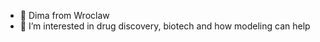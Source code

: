 - 👋 Dima from Wroclaw
- 👀 I’m interested in drug discovery, biotech and how modeling can help

<!---
knawel/knawel is a ✨ special ✨ repository because its `README.md` (this file) appears on your GitHub profile.
You can click the Preview link to take a look at your changes.
--->
